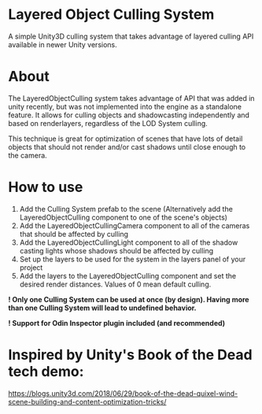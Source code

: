 # Layered Object Culling System
A simple Unity3D culling system that takes advantage of layered culling API available in newer Unity versions.

# About

The LayeredObjectCulling system takes advantage of API that was added in unity recently, but was not implemented into the engine as a standalone feature. It allows for culling objects and shadowcasting independently and based on renderlayers, regardless of the LOD System culling. 

This technique is great for optimization of scenes that have lots of detail objects that should not render and/or cast shadows until close enough to the camera. 

# How to use

  1) Add the Culling System prefab to the scene
     (Alternatively add the LayeredObjectCulling component to one of the scene's objects)
  2) Add the LayeredObjectCullingCamera component to all of the cameras that should be affected by culling
  3) Add the LayeredObjectCullingLight component to all of the shadow casting lights whose shadows should be affected by culling
  4) Set up the layers to be used for the system in the layers panel of your project
  5) Add the layers to the LayeredObjectCulling component and set the desired render distances. Values of 0 mean default culling.
  
  **! Only one Culling System can be used at once (by design). Having more than one Culling System will lead to undefined behavior.**

  **! Support for Odin Inspector plugin included (and recommended)** 

# Inspired by Unity's Book of the Dead tech demo:

https://blogs.unity3d.com/2018/06/29/book-of-the-dead-quixel-wind-scene-building-and-content-optimization-tricks/
